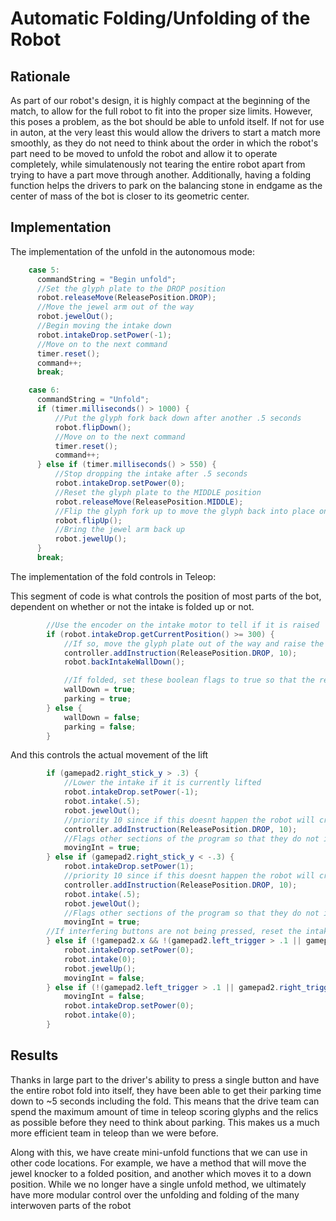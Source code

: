 # Automatic Folding/Unfolding of the Robot

## Rationale

As part of our robot's design, it is highly compact at the beginning of the match, to allow for the full robot to fit into the proper size limits. However, this poses a problem, as the bot should be able to unfold itself. If not for use in auton, at the very least this would allow the drivers to start a match more smoothly, as they do not need to think about the order in which the robot's part need to be moved to unfold the robot and allow it to operate completely, while simulatenously not tearing the entire robot apart from trying to have a part move through another. Additionally, having a folding function helps the drivers to park on the balancing stone in endgame as the center of mass of the bot is closer to its geometric center.

## Implementation
The implementation of the unfold in the autonomous mode:
```Java
    case 5:
      commandString = "Begin unfold";
      //Set the glyph plate to the DROP position
      robot.releaseMove(ReleasePosition.DROP);
      //Move the jewel arm out of the way
      robot.jewelOut();
      //Begin moving the intake down
      robot.intakeDrop.setPower(-1);
      //Move on to the next command
      timer.reset();
      command++;
      break;

    case 6:
      commandString = "Unfold";
      if (timer.milliseconds() > 1000) {
          //Put the glyph fork back down after another .5 seconds
          robot.flipDown();
          //Move on to the next command
          timer.reset();
          command++;
      } else if (timer.milliseconds() > 550) {
          //Stop dropping the intake after .5 seconds
          robot.intakeDrop.setPower(0);
          //Reset the glyph plate to the MIDDLE position
          robot.releaseMove(ReleasePosition.MIDDLE);
          //Flip the glyph fork up to move the glyph back into place on the plate
          robot.flipUp();
          //Bring the jewel arm back up
          robot.jewelUp();
      }
      break;
```

The implementation of the fold controls in Teleop:

This segment of code is what controls the position of most parts of the bot, dependent on whether or not the intake is folded up or not.
```Java
        //Use the encoder on the intake motor to tell if it is raised
        if (robot.intakeDrop.getCurrentPosition() >= 300) {
            //If so, move the glyph plate out of the way and raise the back intake wall out of the way.
            controller.addInstruction(ReleasePosition.DROP, 10);
            robot.backIntakeWallDown();

            //If folded, set these boolean flags to true so that the rest of the code can see that we are folded and not interfere.
            wallDown = true;
            parking = true;
        } else {
            wallDown = false;
            parking = false;
        }
```
And this controls the actual movement of the lift
```Java
        if (gamepad2.right_stick_y > .3) {
            //Lower the intake if it is currently lifted
            robot.intakeDrop.setPower(-1);
            robot.intake(.5);
            robot.jewelOut();
            //priority 10 since if this doesnt happen the robot will crush itself
            controller.addInstruction(ReleasePosition.DROP, 10);
            //Flags other sections of the program so that they do not interfere with the movement of the intake
            movingInt = true;
        } else if (gamepad2.right_stick_y < -.3) {
            robot.intakeDrop.setPower(1);
            //priority 10 since if this doesnt happen the robot will crush itself
            controller.addInstruction(ReleasePosition.DROP, 10);
            robot.intake(.5);
            robot.jewelOut();
            //Flags other sections of the program so that they do not interfere with the movement of the intake
            movingInt = true;
        //If interfering buttons are not being pressed, reset the intake's power and the jewel servo to their traditional locations
        } else if (!gamepad2.x && !(gamepad2.left_trigger > .1 || gamepad2.right_trigger > .1 || gamepad2.right_bumper)) {
            robot.intakeDrop.setPower(0);
            robot.intake(0);
            robot.jewelUp();
            movingInt = false;
        } else if (!(gamepad2.left_trigger > .1 || gamepad2.right_trigger > .1 || gamepad2.right_bumper)){
            movingInt = false;
            robot.intakeDrop.setPower(0);
            robot.intake(0);
        }
```



## Results
Thanks in large part to the driver's ability to press a single button and have the entire robot fold into itself, they have been able to get their parking time down to ~5 seconds including the fold. This means that the drive team can spend the maximum amount of time in teleop scoring glyphs and the relics as possible before they need to think about parking. This makes us a much more efficient team in teleop than we were before. 

Along with this, we have create mini-unfold functions that we can use in other code locations. For example, we have a method that will move the jewel knocker to a folded position, and another which moves it to a down position. While we no longer have a single unfold method, we ultimately have more modular control over the unfolding and folding of the many interwoven parts of the robot
